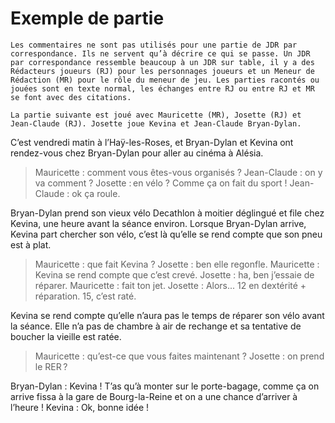 # Exemple de partie

    Les commentaires ne sont pas utilisés pour une partie de JDR par
    correspondance. Ils ne servent qu’à décrire ce qui se passe. Un JDR
    par correspondance ressemble beaucoup à un JDR sur table, il y a des
    Rédacteurs joueurs (RJ) pour les personnages joueurs et un Meneur de
    Rédaction (MR) pour le rôle du meneur de jeu. Les parties racontés ou
    jouées sont en texte normal, les échanges entre RJ ou entre RJ et MR
    se font avec des citations.
    
    La partie suivante est joué avec Mauricette (MR), Josette (RJ) et
    Jean-Claude (RJ). Josette joue Kevina et Jean-Claude Bryan-Dylan.
    
C’est vendredi matin à l’Haÿ-les-Roses, et Bryan-Dylan et Kevina ont
rendez-vous chez Bryan-Dylan pour aller au cinéma à Alésia.

> Mauricette : comment vous êtes-vous organisés ?
> Jean-Claude : on y va comment ?
> Josette : en vélo ? Comme ça on fait du sport !
> Jean-Claude : ok ça roule.

Bryan-Dylan prend son vieux vélo Decathlon à moitier déglingué et file
chez Kevina, une heure avant la séance environ. Lorsque Bryan-Dylan
arrive, Kevina part chercher son vélo, c’est là qu’elle se rend compte
que son pneu est à plat.

> Mauricette : que fait Kevina ?
> Josette : ben elle regonfle.
> Mauricette : Kevina se rend compte que c’est crevé.
> Josette : ha, ben j’essaie de réparer.
> Mauricette : fait ton jet.
> Josette : Alors... 12 en dextérité + réparation. 15, c’est raté.

Kevina se rend compte qu’elle n’aura pas le temps de réparer son vélo
avant la séance. Elle n’a pas de chambre à air de rechange et sa
tentative de boucher la vieille est ratée.

> Mauricette : qu’est-ce que vous faites maintenant ?
> Josette : on prend le RER ?

Bryan-Dylan : Kevina ! T’as qu’à monter sur le porte-bagage, comme ça
on arrive fissa à la gare de Bourg-la-Reine et on a une chance
d’arriver à l’heure !
Kevina : Ok, bonne idée !



